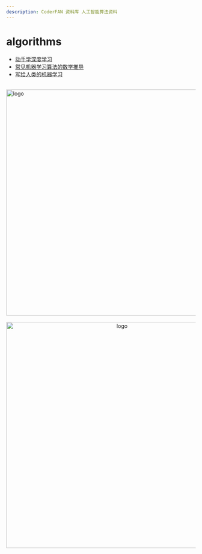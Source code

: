 ```yaml
---
description: CoderFAN 资料库 人工智能算法资料
---
```


# algorithms
  
-   [动手学深度学习](d2l/README.md)
-   [常见机器学习算法的数学推导](ai_math/README.md)
-   [写给人类的机器学习](Machine_Learning_for_Humans/README.md)

<br />
<img  src='/img/bjkb.PNG' width="600" alt="logo">
<br />
<br />
<div align="center">

<img  src='/img/01.jpeg' width="600" alt="logo" />
</div>
<br />
<br />
